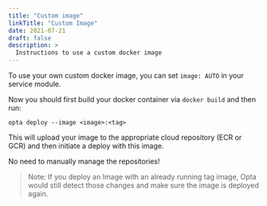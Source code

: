 ```yaml
---
title: "Custom image"
linkTitle: "Custom Image"
date: 2021-07-21
draft: false
description: >
  Instructions to use a custom docker image
---
```


To use your own custom docker image, you can set `image: AUTO` in your service module.

Now you should first build your docker container via `docker build` and then run:

```
opta deploy --image <image>:<tag>
```

This will upload your image to the appropriate cloud repository (ECR or GCR) and then initiate a deploy with this image.

No need to manually manage the repositories!

> Note:
> If you deploy an Image with an already running tag image, Opta would still detect those changes and make sure the image is deployed again.